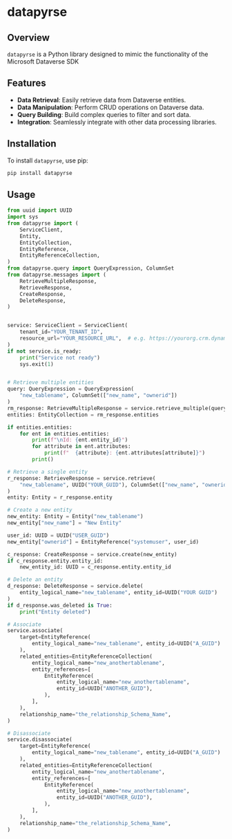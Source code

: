 # datapyrse

## Overview
`datapyrse` is a Python library designed to mimic the functionality of the Microsoft Dataverse SDK

## Features
- **Data Retrieval**: Easily retrieve data from Dataverse entities.
- **Data Manipulation**: Perform CRUD operations on Dataverse data.
- **Query Building**: Build complex queries to filter and sort data.
- **Integration**: Seamlessly integrate with other data processing libraries.

## Installation
To install `datapyrse`, use pip:

```sh
pip install datapyrse
```

## Usage
```py
from uuid import UUID
import sys
from datapyrse import (
    ServiceClient,
    Entity,
    EntityCollection,
    EntityReference,
    EntityReferenceCollection,
)
from datapyrse.query import QueryExpression, ColumnSet
from datapyrse.messages import (
    RetrieveMultipleResponse,
    RetrieveResponse,
    CreateResponse,
    DeleteResponse,
)


service: ServiceClient = ServiceClient(
    tenant_id="YOUR_TENANT_ID",
    resource_url="YOUR_RESOURCE_URL",  # e.g. https://yourorg.crm.dynamics.com
)
if not service.is_ready:
    print("Service not ready")
    sys.exit(1)


# Retrieve multiple entities
query: QueryExpression = QueryExpression(
    "new_tablename", ColumnSet(["new_name", "ownerid"])
)
rm_response: RetrieveMultipleResponse = service.retrieve_multiple(query)
entities: EntityCollection = rm_response.entities

if entities.entities:
    for ent in entities.entities:
        print(f"\nId: {ent.entity_id}")
        for attribute in ent.attributes:
            print(f"  {attribute}: {ent.attributes[attribute]}")
        print()

# Retrieve a single entity
r_response: RetrieveResponse = service.retrieve(
    "new_tablename", UUID("YOUR_GUID"), ColumnSet(["new_name", "ownerid"])
)
entity: Entity = r_response.entity

# Create a new entity
new_entity: Entity = Entity("new_tablename")
new_entity["new_name"] = "New Entity"

user_id: UUID = UUID("USER_GUID")
new_entity["ownerid"] = EntityReference("systemuser", user_id)

c_response: CreateResponse = service.create(new_entity)
if c_response.entity.entity_id:
    new_entity_id: UUID = c_response.entity.entity_id

# Delete an entity
d_response: DeleteResponse = service.delete(
    entity_logical_name="new_tablename", entity_id=UUID("YOUR GUID")
)
if d_response.was_deleted is True:
    print("Entity deleted")

# Associate
service.associate(
    target=EntityReference(
        entity_logical_name="new_tablename", entity_id=UUID("A_GUID")
    ),
    related_entities=EntityReferenceCollection(
        entity_logical_name="new_anothertablename",
        entity_references=[
            EntityReference(
                entity_logical_name="new_anothertablename",
                entity_id=UUID("ANOTHER_GUID"),
            ),
        ],
    ),
    relationship_name="the_relationship_Schema_Name",
)

# Disassociate
service.disassociate(
    target=EntityReference(
        entity_logical_name="new_tablename", entity_id=UUID("A_GUID")
    ),
    related_entities=EntityReferenceCollection(
        entity_logical_name="new_anothertablename",
        entity_references=[
            EntityReference(
                entity_logical_name="new_anothertablename",
                entity_id=UUID("ANOTHER_GUID"),
            ),
        ],
    ),
    relationship_name="the_relationship_Schema_Name",
)

```



